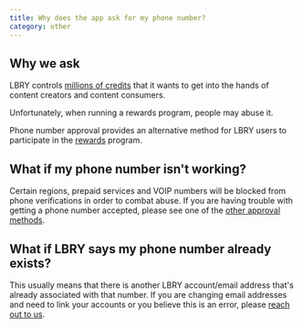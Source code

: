 ```yaml
---
title: Why does the app ask for my phone number?
category: other
---
```


## Why we ask

LBRY controls [millions of credits](/faq/credit-policy) that it wants to get into the hands of content creators and content consumers.

Unfortunately, when running a rewards program, people may abuse it.

Phone number approval provides an alternative method for LBRY users to participate in the [rewards](/faq/rewards) program.

## What if my phone number isn't working?
Certain regions, prepaid services and VOIP numbers will be blocked from phone verifications in order to combat abuse. If you are having trouble with getting a phone number accepted, please see one of the [other approval methods](/faq/identity-requirements).

## What if LBRY says my phone number already exists?
This usually means that there is another LBRY account/email address that's already associated with that number. If you are changing email addresses and need to link your accounts or you believe this is an error, please [reach out to us](mailto:help@lbry.com).
